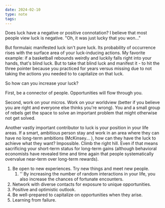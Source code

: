 ```yaml
---
date: 2024-02-10
type: note
tags:
---
```


Does luck have a negative or positive connotation? I believe that most people view luck is negative. "Oh, it was just lucky that you won..."

But formulaic manifested luck isn't pure luck. Its probability of occurrence rises with the surface area of your luck-inducing actions. My favorite example: if a basketball rebounds weirdly and luckily falls right into your hands, that's blind luck. But to take that blind luck and manifest it - to hit the three pointer because you practiced for years versus missing due to not taking the actions you needed to to capitalize on that luck.

So how can you increase your luck?

First, be a connector of people. Opportunities will flow through you.

Second, work on your micros. Work on your worldview (better if you believe you are right and everyone else thinks you're wrong). You and a small group of rebels get the space to solve an important problem that might otherwise not get solved.

Another vastly important contributor to luck is your position in your life areas. If a smart, ambitious person stay and work in an area where they can have no long-term ambitions (McKinsey... ), how can they have the luck to achieve what they want? Impossible. Climb the right hill. Even if that means sacrificing your short-term status for long-term gains (although behavioral economists have revealed time and time again that people systematically overvalue near-term over long-term rewards).

1. Be open to new experiences. Try new things and meet new people.
	1. '' By increasing the number of random interactions in your life, you also increase the chances of fortunate encounters.
2. Network with diverse contacts for exposure to unique opportunities.
3. Positive and optimistic outlook.
4. Be well-prepared to capitalize on opportunities when they arise.
5. Learning from failure.